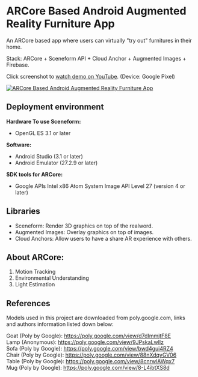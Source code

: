 # ARCore Based Android Augmented Reality Furniture App

An ARCore based app where users can virtually "try out" furnitures in their home.

Stack: ARCore + Sceneform API + Cloud Anchor + Augmented Images + Firebase.

Click screenshot to [watch demo on YouTube](http://www.youtube.com/watch?v=ElnNIX3jhmQ). (Device: Google Pixel)

[![ARCore Based Android Augmented Reality Furniture App](http://img.youtube.com/vi/ElnNIX3jhmQ/0.jpg)](http://www.youtube.com/watch?v=ElnNIX3jhmQ "ARCore Based Android Augmented Reality Furniture App")

## Deployment environment

**Hardware To use Sceneform:**
- OpenGL ES 3.1 or later

**Software:**
- Android Studio (3.1 or later)
- Android Emulator (27.2.9 or later)

**SDK tools for ARCore:**
- Google APIs Intel x86 Atom System Image API Level 27 (version 4 or later)

## Libraries

- Sceneform: Render 3D graphics on top of the realword.
- Augmented Images: Overlay graphics on top of images.
- Cloud Anchors: Allow users to have a share AR experience with others.

## About ARCore:

1. Motion Tracking
2. Environmental Understanding
3. Light Estimation

## References

Models used in this project are downloaded from poly.google.com, links and authors information listed down below:

Goat (Poly by Google): https://poly.google.com/view/d7dImmjtF8E<br>
Lamp (Anonymous): https://poly.google.com/view/9JPskaLwlIz<br>
Sofa (Poly by Google): https://poly.google.com/view/bwd4gui4RZ4<br>
Chair (Poly by Google): https://poly.google.com/view/88nXdqyGV06<br>
Table (Poly by Google): https://poly.google.com/view/8cnrwlAWqx7<br>
Mug (Poly by Google): https://poly.google.com/view/8-L4ibtXS8d<br>